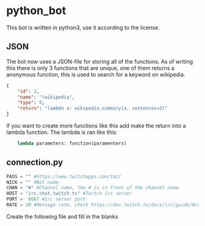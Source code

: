 # python_bot

This bot is written in python3, use it according to the license. 

## JSON

The bot now uses a JSON-file for storing all of the functions. 
As of writing this there is only 3 functions that are unique, one 
of them returns a anonymous function, this is used to search for a keyword on wikipedia. 

```JSON
{
    "id": 2,
    "name": "!wikipedia",
    "type": 0,
    "return": "lambda a: wikipedia.summary(a, sentences=2)"
}
```

If you want to create more functions like this add make the return into a lambda function. The lambda is ran like this:
```Python
    lambda parameters: function(paramenters)
```

## connection.py

```Python
PASS = "" #https://www.twitchapps.com/tmi/
NICK = "" #Bot name.
CHAN = "#" #Channel name, the # is in front of the channel name. 
HOST = "irc.chat.twitch.tv" #Twitch irc server
PORT =  6667 #irc server port
RATE = 20 #Message rate, check https://dev.twitch.tv/docs/irc/guide/#command--message-limits
```

Create the following file and fill in the blanks